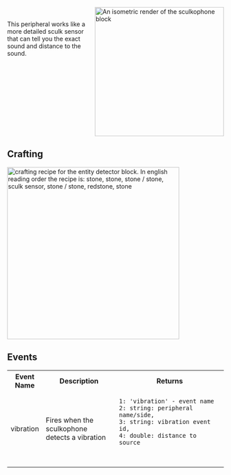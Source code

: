 <img  align="right" width=300 src="images/renders/SculkophonePadded.png" alt="An isometric render of the sculkophone block">

<br clear="center">

<p valign="left"> 
This peripheral works like a more detailed sculk sensor that can tell you the exact sound and distance to the sound.
</p>

<br clear="right">

## Crafting


<img align=center width=400 src="images/recipes/sculkophone_recipe.png" alt="crafting recipe for the entity detector block. In english reading order the recipe is: stone, stone, stone / stone, sculk sensor, stone / stone, redstone, stone">


## Events

<table align=center>
    <tr>
        <th>
            Event Name
        </th>
        <th>
            Description
        </th>
        <th>
            Returns
        </th>
    </tr>
    <tr>
        <td>
            vibration
        </td>
        <td width = 200>
            Fires when the sculkophone detects a vibration
        </td>
        <td width=350>
<pre><code class="language-json">1: 'vibration' - event name
2: string: peripheral name/side,
3: string: vibration event id,
4: double: distance to source

</code></pre>
</td>
    </tr>
</table>

